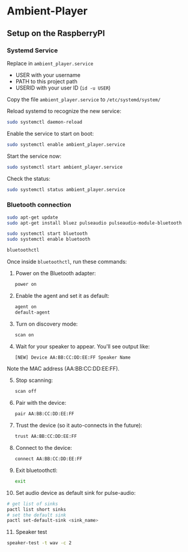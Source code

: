 # Ambient-Player

## Setup on the RaspberryPI

### Systemd Service

Replace in `ambient_player.service`

- USER with your username
- PATH to this project path
- USERID with your user ID (`id -u USER`)

Copy the file `ambient_player.service` to `/etc/systemd/system/`

Reload systemd to recognize the new service:

```sh
sudo systemctl daemon-reload
```

Enable the service to start on boot:

```sh
sudo systemctl enable ambient_player.service
```

Start the service now:

```sh
sudo systemctl start ambient_player.service
```

Check the status:

```sh
sudo systemctl status ambient_player.service
```

### Bluetooth connection

```sh
sudo apt-get update
sudo apt-get install bluez pulseaudio pulseaudio-module-bluetooth
```

```sh
sudo systemctl start bluetooth
sudo systemctl enable bluetooth
```

```sh
bluetoothctl
```

Once inside `bluetoothctl`, run these commands:

1. Power on the Bluetooth adapter:

```sh
   power on
```

2. Enable the agent and set it as default:

```sh
   agent on
   default-agent
```

3. Turn on discovery mode:

```sh
   scan on
```

4. Wait for your speaker to appear. You'll see output like:

```sh
   [NEW] Device AA:BB:CC:DD:EE:FF Speaker Name
```

Note the MAC address (AA:BB:CC:DD:EE:FF).

5. Stop scanning:

```sh
   scan off
```

6. Pair with the device:

```sh
   pair AA:BB:CC:DD:EE:FF
```

7. Trust the device (so it auto-connects in the future):

```sh
   trust AA:BB:CC:DD:EE:FF
```

8. Connect to the device:

```sh
   connect AA:BB:CC:DD:EE:FF
```

9. Exit bluetoothctl:

```sh
   exit
```

10. Set audio device as default sink for pulse-audio:

```sh
# get list of sinks
pactl list short sinks
# set the default sink
pactl set-default-sink <sink_name>
```

11. Speaker test

```sh
speaker-test -t wav -c 2
```
